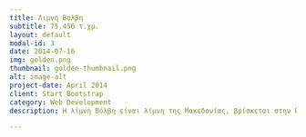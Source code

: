 ```yaml
---
title: Λιμνη Βολβη
subtitle: 75.456 τ.χμ.
layout: default
modal-id: 3
date: 2014-07-16
img: golden.png
thumbnail: golden-thumbnail.png
alt: image-alt
project-date: April 2014
client: Start Bootstrap
category: Web Development
description: Η λίμνη Βόλβη είναι λίμνη της Μακεδονίας, βρίσκεται στην Περιφερειακή Ενότητα Θεσσαλονίκης ανατολικά από την πόλη της Θεσσαλονίκης σε απόσταση 35 χλμ. και 8 χλμ. δυτικά από την θάλασσα του Στρυμονικού κόλπου, στη λεκάνη της Μυγδονίας, στον Δήμο Βόλβης.

---
```

